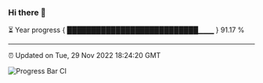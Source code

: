 ### Hi there 👋

⏳ Year progress { ███████████████████████████▁▁▁ } 91.17 %

---

⏰ Updated on Tue, 29 Nov 2022 18:24:20 GMT

![Progress Bar CI](https://github.com/ZhaoGui/ZhaoGui/workflows/Progress%20Bar%20CI/badge.svg)
